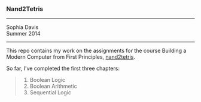 ### Nand2Tetris

-----------

Sophia Davis  
Summer 2014

------------

This repo contains my work on the assignments for the course Building a Modern Computer from First Principles, [nand2tetris](http://www.nand2tetris.org/).  

So far, I've completed the first three chapters:  
>1. Boolean Logic  
>2. Boolean Arithmetic  
>3. Sequential Logic  